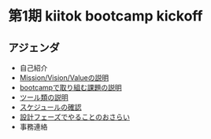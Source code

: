 # 第1期 kiitok bootcamp kickoff
## アジェンダ
- 自己紹介
- [Mission/Vision/Valueの説明](https://github.com/kiitok-bootcamp/document/blob/master/Mission_Vision_Value.md)
- [bootcampで取り組む課題の説明](https://github.com/kiitok-bootcamp/document/blob/master/theme.md)
- [ツール類の説明](https://github.com/kiitok-bootcamp/document/blob/master/tools.md)
- [スケジュールの確認](https://github.com/kiitok-bootcamp/document/blob/master/1st/schedule.md)
- [設計フェーズでやることのおさらい](https://github.com/kiitok-bootcamp/document/blob/master/theme.md#%E8%A8%AD%E8%A8%88%E9%96%8B%E7%99%BAkickoff)
- 事務連絡
